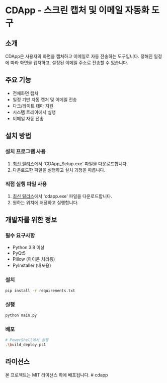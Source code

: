 # CDApp - 스크린 캡처 및 이메일 자동화 도구

## 소개
CDApp은 사용자의 화면을 캡처하고 이메일로 자동 전송하는 도구입니다. 정해진 일정에 따라 화면을 캡처하고, 설정된 이메일 주소로 전송할 수 있습니다.

## 주요 기능
- 전체화면 캡처
- 일정 기반 자동 캡처 및 이메일 전송
- 다크/라이트 테마 지원
- 시스템 트레이에서 실행
- 이메일 자동 전송

## 설치 방법

### 설치 프로그램 사용
1. [최신 릴리스](https://github.com/ddalggag-cloud/webapp/releases)에서 'CDApp_Setup.exe' 파일을 다운로드합니다.
2. 다운로드한 파일을 실행하고 설치 과정을 따릅니다.

### 직접 실행 파일 사용
1. [최신 릴리스](https://github.com/ddalggag-cloud/webapp/releases)에서 'cdapp.exe' 파일을 다운로드합니다.
2. 원하는 위치에 저장하고 실행합니다.

## 개발자를 위한 정보

### 필수 요구사항
- Python 3.8 이상
- PyQt5
- Pillow (아이콘 처리용)
- PyInstaller (배포용)

### 설치
```bash
pip install -r requirements.txt
```

### 실행
```bash
python main.py
```

### 배포
```bash
# PowerShell에서 실행
.\build_deploy.ps1
```

## 라이선스
본 프로젝트는 MIT 라이선스 하에 배포됩니다.
#   c d a p p  
 